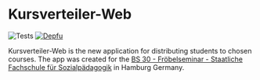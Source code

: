 # Kursverteiler-Web

![Tests](https://github.com/zaknafain/kursverteiler/workflows/Tests/badge.svg?branch=master)
[![Depfu](https://badges.depfu.com/badges/0f8fca157c5095c93cd81f4402381cbf/status.svg)](https://depfu.com)

Kursverteiler-Web is the new application for distributing students to chosen
courses. The app was created for the [BS 30 - Fröbelseminar -
Staatliche Fachschule für Sozialpädagogik](https://bs30.de) in Hamburg Germany.
